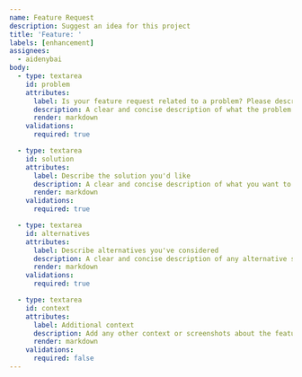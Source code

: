 ```yaml
---
name: Feature Request
description: Suggest an idea for this project
title: 'Feature: '
labels: [enhancement]
assignees:
  - aidenybai
body:
  - type: textarea
    id: problem
    attributes:
      label: Is your feature request related to a problem? Please describe.
      description: A clear and concise description of what the problem is. Ex. I'm always frustrated when [...]
      render: markdown
    validations:
      required: true

  - type: textarea
    id: solution
    attributes:
      label: Describe the solution you'd like
      description: A clear and concise description of what you want to happen.
      render: markdown
    validations:
      required: true

  - type: textarea
    id: alternatives
    attributes:
      label: Describe alternatives you've considered
      description: A clear and concise description of any alternative solutions or features you've considered.
      render: markdown
    validations:
      required: true

  - type: textarea
    id: context
    attributes:
      label: Additional context
      description: Add any other context or screenshots about the feature request here.
      render: markdown
    validations:
      required: false
---
```

